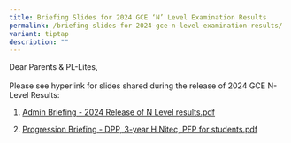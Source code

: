 ```yaml
---
title: Briefing Slides for 2024 GCE ‘N’ Level Examination Results
permalink: /briefing-slides-for-2024-gce-n-level-examination-results/
variant: tiptap
description: ""
---
```

<p>Dear Parents &amp; PL-Lites,&nbsp;
<br>
<br>Please see hyperlink for slides shared during the release of 2024 GCE
N-Level Results:</p>
<ol data-tight="true" class="tight">
<li>
<p><a href="/files/Admin_Briefing___2024_Release_of_N_Level_results.pdf" rel="noopener nofollow" target="_blank">Admin Briefing - 2024 Release of N Level results.pdf</a>
</p>
</li>
<li>
<p><a href="/files/Progression_Briefing___DPP__3_year_H_Nitec__PFP_for_students.pdf" rel="noopener nofollow" target="_blank">Progression Briefing - DPP, 3-year H Nitec, PFP for students.pdf</a>
</p>
</li>
</ol>
<p></p>
